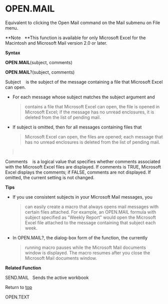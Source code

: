 OPEN.MAIL
=========

Equivalent to clicking the Open Mail command on the Mail submenu on File
menu.

**Note   **This function is available for only Microsoft Excel for the
Macintosh and Microsoft Mail version 2.0 or later.

**Syntax**

**OPEN.MAIL**(subject, comments)

**OPEN.MAIL**?(subject, comments)

Subject    is the subject of the message containing a file that
Microsoft Excel can open.

-   For each message whose subject matches the subject argument and
    > contains a file that Microsoft Excel can open, the file is opened
    > in Microsoft Excel; if the message has no unread enclosures, it is
    > deleted from the list of pending mail.

-   If subject is omitted, then for all messages containing files that
    > Microsoft Excel can open, the files are opened; each message that
    > has no unread enclosures is deleted from the list of pending mail.

>  

Comments    is a logical value that specifies whether comments
associated with the Microsoft Excel files are displayed. If comments is
TRUE, Microsoft Excel displays the comments; if FALSE, comments are not
displayed. If omitted, the current setting is not changed.

**Tips**

-   If you use consistent subjects in your Microsoft Mail messages, you
    > can easily create a macro that always opens mail messages with
    > certain files attached. For example, an OPEN.MAIL formula with
    > subject specified as \"Weekly Report\" would open the Microsoft
    > Excel file attached to the message containing that subject each
    > week.

-   In OPEN.MAIL?, the dialog-box form of the function, the currently
    > running macro pauses while the Microsoft Mail documents window is
    > displayed. The macro resumes after you close the Microsoft Mail
    > documents window.

**Related Function**

SEND.MAIL   Sends the active workbook

Return to [top](#H)

OPEN.TEXT
